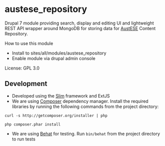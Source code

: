 # austese_repository

Drupal 7 module providing search, display and editing UI and lightweight REST API wrapper around MongoDB for storing data for [AustESE](http://itee.uq.edu.au/~eresearch/projects/austese/) Content Repository.

How to use this module
* Install to sites/all/modules/austese_repository
* Enable module via drupal admin console

License: GPL 3.0

## Development
* Developed using the [Slim](http://www.slimframework.com/) framework and ExtJS
* We are using [Composer](http://getcomposer.org/) dependency manager. Install the required libraries by running the following commands from the project directory:

`curl -s http://getcomposer.org/installer | php`

`php composer.phar install`

* We are using [Behat](http://behat.org/) for testing. Run `bin/behat` from the project directory to run tests